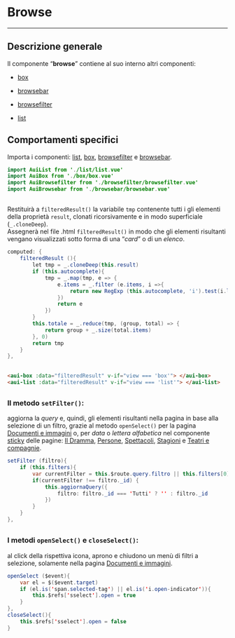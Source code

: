 # Browse  

<hr>  

## Descrizione generale
Il componente “**browse**” contiene al suo interno altri componenti:  

 - [box](box.md)

 - [browsebar](browsebar.md)

 - [browsefilter](browsefilter.md)

 - [list](list.md)

## Comportamenti specifici  
Importa i componenti: [list](list.md), [box](box.md), [browsefilter](browsefilter.md) e [browsebar](browsebar.md).  

```java
import AuiList from './list/list.vue'
import AuiBox from './box/box.vue'
import AuiBrowsefilter from './browsefilter/browsefilter.vue'
import AuiBrowsebar from './browsebar/browsebar.vue'
```
##

Restituirà a ```filteredResult()``` la variabile ```tmp``` contenente tutti i gli elementi della proprietà ```result```, clonati ricorsivamente e in modo superficiale (```_.cloneDeep```).  
Assegnerà nel file .html ```filteredResult()``` in modo che gli elementi risultanti vengano visualizzati sotto forma di una “*card*” o di un *elenco*.  

```java
computed: {
	filteredResult (){
		let tmp = _.cloneDeep(this.result)
		if (this.autocomplete){
			tmp = _.map(tmp, e => {
				e.items = _.filter (e.items, i =>{
					return new RegExp (this.autocomplete, 'i').test(i.label)
				})
				return e	
			})
		}
		this.totale = _.reduce(tmp, (group, total) => {
			return group + _.size(total.items)
		}, 0)
		return tmp
	}
},
```
##

```html
<aui-box :data="filteredResult" v-if="view === 'box'"> </aui-box>
<aui-list :data="filteredResult" v-if="view === 'list'"> </aui-list>
```
##

### Il metodo ```setFilter()```:  
 aggiorna la *query* e, quindi, gli elementi risultanti nella pagina in base alla selezione di un filtro, grazie al metodo ```openSelect()``` per la pagina [Documenti e immagini](docimg.md) o, per *data* o *lettera alfabetica* nel componente [sticky](sticky.md) delle pagine: [Il Dramma](dramma.md), [Persone](persone.md), [Spettacoli](spettacoli.md), [Stagioni](stagioni.md) e [Teatri e compagnie](teatrico.md).  

```java
setFilter (filtro){
	if (this.filters){
		var currentFilter = this.$route.query.filtro || this.filters[0]._id
		if(currentFilter !== filtro._id) {
			this.aggiornaQuery({
				filtro: filtro._id === 'Tutti' ? '' : filtro._id
			})
		}
	}
},
```
##

### I metodi ```openSelect()``` e ```closeSelect()```:  
 al click della rispettiva icona, aprono e chiudono un menù di filtri a selezione, solamente nella pagina [Documenti e immagini](docimg.md).  

```java
openSelect ($event){
	var el = $($event.target)
	if (el.is('span.selected-tag') || el.is('i.open-indicator')){
		this.$refs['sselect'].open = true
	}
},
closeSelect(){
	this.$refs['sselect'].open = false
}
```
